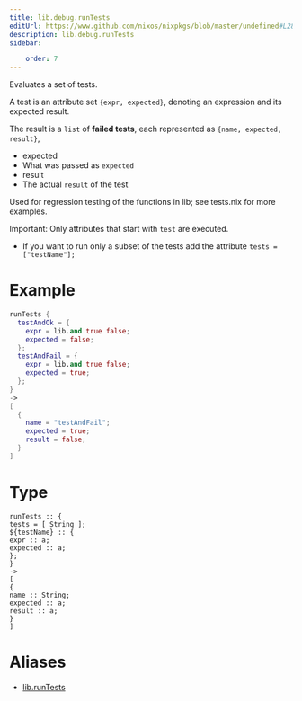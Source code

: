 ```yaml
---
title: lib.debug.runTests
editUrl: https://www.github.com/nixos/nixpkgs/blob/master/undefined#L289C5
description: lib.debug.runTests
sidebar:

    order: 7
---
```


Evaluates a set of tests.

A test is an attribute set `{expr, expected}`,
denoting an expression and its expected result.

The result is a `list` of __failed tests__, each represented as
`{name, expected, result}`,

- expected
- What was passed as `expected`
- result
- The actual `result` of the test

Used for regression testing of the functions in lib; see
tests.nix for more examples.

Important: Only attributes that start with `test` are executed.

- If you want to run only a subset of the tests add the attribute `tests = ["testName"];`

# Example

```nix
runTests {
  testAndOk = {
    expr = lib.and true false;
    expected = false;
  };
  testAndFail = {
    expr = lib.and true false;
    expected = true;
  };
}
->
[
  {
    name = "testAndFail";
    expected = true;
    result = false;
  }
]
```

# Type

```
runTests :: {
tests = [ String ];
${testName} :: {
expr :: a;
expected :: a;
};
}
->
[
{
name :: String;
expected :: a;
result :: a;
}
]
```


# Aliases

- [lib.runTests](/nix-doc-comments/reference/lib/lib-runtests)


